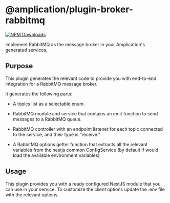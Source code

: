 # @amplication/plugin-broker-rabbitmq

[![NPM Downloads](https://img.shields.io/npm/dt/@amplication/plugin-db-postgres)](https://www.npmjs.com/package/@amplication/plugin-rabbitmq)

Implement RabbitMQ as the message broker in your Amplication's generated services.

## Purpose

This plugin generates the relevant code to provide you with end-to-end integration for a RabbitMQ message broker.

It generates the following parts:

- A topics list as a selectable enum.

- RabbitMQ module and service that contains an emit function to send messages to a RabbitMQ queue.

- RabbitMQ controller with an endpoint listener for each topic connected to the service, and their type is “receive."

- A RabbitMQ options getter function that extracts all the relevant variables from the nestjs common ConfigService (by default if would load the available environment variables)

## Usage

This plugin provides you with a ready configured NestJS module that you can use in your service. To customize the client options update the .env file with the relevant options.
